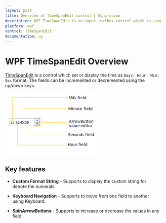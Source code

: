 ```yaml
---
layout: post
title: Overview of TimeSpanEdit control | Syncfusion
description: WPF TimeSpanEdit is an input textbox control which is used to modify the timespan values in your application.
platform: wpf
control: TimeSpanEdit
documentation: ug
---
```


# WPF TimeSpanEdit Overview

[TimeSpanEdit](https://help.syncfusion.com/cr/wpf/Syncfusion.Windows.Shared.TimeSpanEdit.html) is a control which set or display the time as `Days: Hour: Min: Sec` format. The fields can be incremented or decremented using the up/down keys. 

![TimeSpanEdit control structure](Getting-Started_images/Control_Structure.png)

## Key features

* **Custom Format String** - Supports to display the custom string for denote the numerals.

* **Keyboard Navigation** - Supports to move from one field to another using Keyboard.

* **SpinArrowButtons** - Supports to increase or decrease the values in any field.
